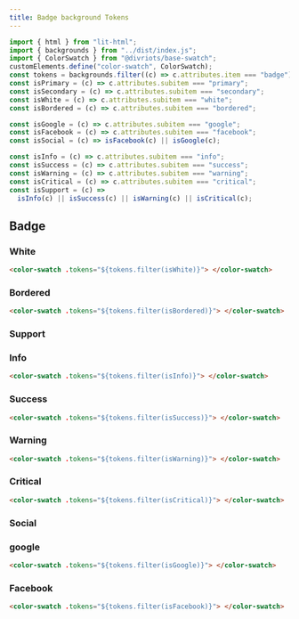 ```yaml
---
title: Badge background Tokens
---
```


```js script
import { html } from "lit-html";
import { backgrounds } from "../dist/index.js";
import { ColorSwatch } from "@divriots/base-swatch";
customElements.define("color-swatch", ColorSwatch);
const tokens = backgrounds.filter((c) => c.attributes.item === "badge");
const isPrimary = (c) => c.attributes.subitem === "primary";
const isSecondary = (c) => c.attributes.subitem === "secondary";
const isWhite = (c) => c.attributes.subitem === "white";
const isBordered = (c) => c.attributes.subitem === "bordered";

const isGoogle = (c) => c.attributes.subitem === "google";
const isFacebook = (c) => c.attributes.subitem === "facebook";
const isSocial = (c) => isFacebook(c) || isGoogle(c);

const isInfo = (c) => c.attributes.subitem === "info";
const isSuccess = (c) => c.attributes.subitem === "success";
const isWarning = (c) => c.attributes.subitem === "warning";
const isCritical = (c) => c.attributes.subitem === "critical";
const isSupport = (c) =>
  isInfo(c) || isSuccess(c) || isWarning(c) || isCritical(c);
```

## Badge

### White

```html story
<color-swatch .tokens="${tokens.filter(isWhite)}"> </color-swatch>
```

### Bordered

```html story
<color-swatch .tokens="${tokens.filter(isBordered)}"> </color-swatch>
```

### Support

### Info

```html story
<color-swatch .tokens="${tokens.filter(isInfo)}"> </color-swatch>
```

### Success

```html story
<color-swatch .tokens="${tokens.filter(isSuccess)}"> </color-swatch>
```

### Warning

```html story
<color-swatch .tokens="${tokens.filter(isWarning)}"> </color-swatch>
```

### Critical

```html story
<color-swatch .tokens="${tokens.filter(isCritical)}"> </color-swatch>
```

### Social

### google

```html story
<color-swatch .tokens="${tokens.filter(isGoogle)}"> </color-swatch>
```

### Facebook

```html story
<color-swatch .tokens="${tokens.filter(isFacebook)}"> </color-swatch>
```
